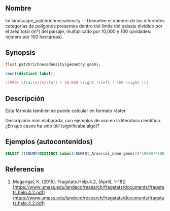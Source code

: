 ## Nombre
lm.landscape_patchrichnessdensity --  Devuelve el número de las diferentes categorías de polígonos presentes dentro del límite del paisaje dividido por el área total (m²) del paisaje, multiplicado por 10,000 y 100 (unidades: número por 100 hectáreas).

## Synopsis

```sql
float patchrichnessdensity(geometry geom);

count(distinct label);
```

```tex
\[PRD= \frac{m}{A}\left ( 10,000 \right )\left ( 100 \right )\]
```

## Descripción

Esta fórmula también se puede calcular en formato ráster.

Descripción más elaborada, con ejemplos de uso en la literatura científica. ¿En qué casos ha sido útil (significaba algo)?


## Ejemplos (autocontenidos)


```sql
SELECT ((COUNT(DISTINCT label)/SUM(St_Area(col_name geom)))*10000)*100 FROM table_name GROUP BY label;
```

## Referencias

1. Mcgarigal, K. (2015). Fragstats.Help.4.2, (April), 1–182. [https://www.umass.edu/landeco/research/fragstats/documents/fragstats.help.4.2.pdf](https://www.umass.edu/landeco/research/fragstats/documents/fragstats.help.4.2.pdf)
